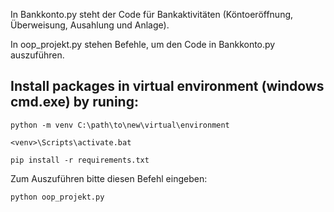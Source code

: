 In Bankkonto.py steht der Code für Bankaktivitäten (Köntoeröffnung, Überweisung, Ausahlung und Anlage). 

In oop_projekt.py stehen Befehle, um den Code in Bankkonto.py auszuführen.

## Install packages in virtual environment (windows cmd.exe) by runing:
```python -m venv C:\path\to\new\virtual\environment```

```<venv>\Scripts\activate.bat```

```pip install -r requirements.txt```

Zum Auszuführen bitte diesen Befehl eingeben:

```python oop_projekt.py``` 
